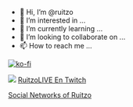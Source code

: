 - 👋 Hi, I’m @ruitzo
- 👀 I’m interested in ...
- 🌱 I’m currently learning ...
- 💞️ I’m looking to collaborate on ...
- 📫 How to reach me ...

<!---
ruitzo/RuitzoLIVE is a ✨ special ✨ repository because its `ABOUTME.md` (this file) appears on your GitHub profile.
You can click the Preview link to take a look at your changes.
--->
[![ko-fi](https://ko-fi.com/img/githubbutton_sm.svg)](https://ko-fi.com/Q5Q66H88X)

<a href="https://www.citypng.com/photo/8486/hd-twitch-purple-neon-logo-icon-transparent-background-png" title="HD Twitch Purple Neon Logo Icon Transparent Background PNG"><img src="https://www.citypng.com/public/uploads/preview/-51609801795bacejzuyhn.png" /></a>
[RuitzoLIVE En Twitch](https://twitch.tv/ruitzolive)

[Social Networks of Ruitzo](https://beacons.ai/ruitzolive)
